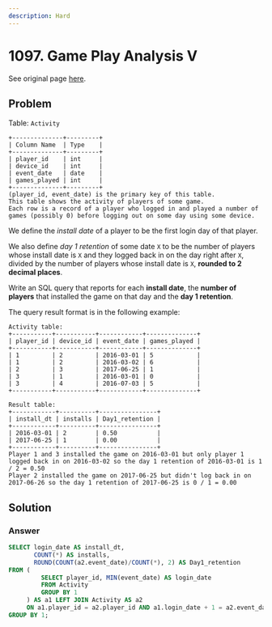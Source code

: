 ```yaml
---
description: Hard
---
```


# 1097. Game Play Analysis V

See original page [here](https://leetcode.com/problems/game-play-analysis-v/).

## Problem

Table: `Activity`

```text
+--------------+---------+
| Column Name  | Type    |
+--------------+---------+
| player_id    | int     |
| device_id    | int     |
| event_date   | date    |
| games_played | int     |
+--------------+---------+
(player_id, event_date) is the primary key of this table.
This table shows the activity of players of some game.
Each row is a record of a player who logged in and played a number of games (possibly 0) before logging out on some day using some device.
```

We define the _install date_ of a player to be the first login day of that player.

We also define _day 1 retention_ of some date `X` to be the number of players whose install date is `X` and they logged back in on the day right after `X`, divided by the number of players whose install date is `X`, **rounded to 2 decimal places**.

Write an SQL query that reports for each **install date**, the **number of players** that installed the game on that day and the **day 1 retention**.

The query result format is in the following example:

```text
Activity table:
+-----------+-----------+------------+--------------+
| player_id | device_id | event_date | games_played |
+-----------+-----------+------------+--------------+
| 1         | 2         | 2016-03-01 | 5            |
| 1         | 2         | 2016-03-02 | 6            |
| 2         | 3         | 2017-06-25 | 1            |
| 3         | 1         | 2016-03-01 | 0            |
| 3         | 4         | 2016-07-03 | 5            |
+-----------+-----------+------------+--------------+

Result table:
+------------+----------+----------------+
| install_dt | installs | Day1_retention |
+------------+----------+----------------+
| 2016-03-01 | 2        | 0.50           |
| 2017-06-25 | 1        | 0.00           |
+------------+----------+----------------+
Player 1 and 3 installed the game on 2016-03-01 but only player 1 logged back in on 2016-03-02 so the day 1 retention of 2016-03-01 is 1 / 2 = 0.50
Player 2 installed the game on 2017-06-25 but didn't log back in on 2017-06-26 so the day 1 retention of 2017-06-25 is 0 / 1 = 0.00
```

## Solution

### Answer

```sql
SELECT login_date AS install_dt,
       COUNT(*) AS installs,
       ROUND(COUNT(a2.event_date)/COUNT(*), 2) AS Day1_retention
FROM ( 
         SELECT player_id, MIN(event_date) AS login_date
         FROM Activity 
         GROUP BY 1
     ) AS a1 LEFT JOIN Activity AS a2
     ON a1.player_id = a2.player_id AND a1.login_date + 1 = a2.event_date
GROUP BY 1;
```

